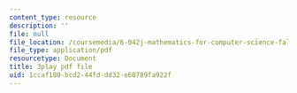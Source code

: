 ```yaml
---
content_type: resource
description: ''
file: null
file_location: /coursemedia/6-042j-mathematics-for-computer-science-fall-2010/1ccaf180bcd244fddd32e60789fa922f_h9wxtqoa1jY.pdf
file_type: application/pdf
resourcetype: Document
title: 3play pdf file
uid: 1ccaf180-bcd2-44fd-dd32-e60789fa922f
---
```

